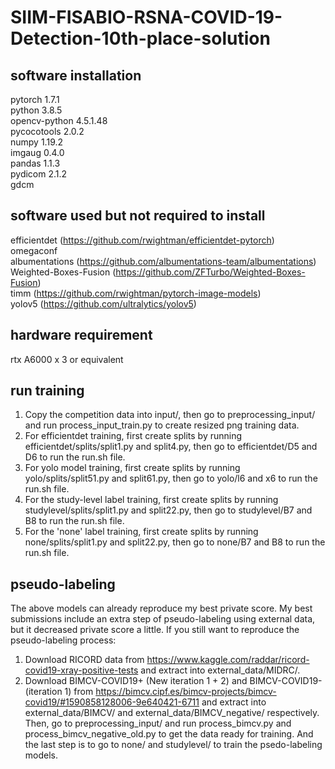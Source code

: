 # SIIM-FISABIO-RSNA-COVID-19-Detection-10th-place-solution

## software installation
pytorch                   1.7.1<br/>
python                    3.8.5<br/>
opencv-python             4.5.1.48<br/>
pycocotools               2.0.2<br/>
numpy                     1.19.2<br/>
imgaug                    0.4.0<br/>
pandas                    1.1.3<br/>
pydicom                   2.1.2<br/>
gdcm<br/>

## software used but not required to install
efficientdet (https://github.com/rwightman/efficientdet-pytorch)<br/>
omegaconf<br/>
albumentations (https://github.com/albumentations-team/albumentations)<br/>
Weighted-Boxes-Fusion (https://github.com/ZFTurbo/Weighted-Boxes-Fusion)<br/>
timm (https://github.com/rwightman/pytorch-image-models)<br/>
yolov5 (https://github.com/ultralytics/yolov5)<br/>

## hardware requirement
rtx A6000  x 3 or equivalent

## run training
1. Copy the competition data into input/, then go to preprocessing_input/ and run process_input_train.py to create resized png training data.
2. For efficientdet training, first create splits by running efficientdet/splits/split1.py and split4.py, then go to efficientdet/D5 and D6 to run the run.sh file.
3. For yolo model training, first create splits by running yolo/splits/split51.py and split61.py, then go to yolo/l6 and x6 to run the run.sh file.
4. For the study-level label training, first create splits by running studylevel/splits/split1.py and split22.py, then go to studylevel/B7 and B8 to run the run.sh file.
5. For the 'none' label training, first create splits by running none/splits/split1.py and split22.py, then go to none/B7 and B8 to run the run.sh file.

## pseudo-labeling
The above models can already reproduce my best private score. My best submissions include an extra step of pseudo-labeling using external data, but it decreased private score a little. If you still want to reproduce the pseudo-labeling process:
1. Download RICORD data from https://www.kaggle.com/raddar/ricord-covid19-xray-positive-tests and extract into external_data/MIDRC/.
2. Download BIMCV-COVID19+ (New iteration 1 + 2) and BIMCV-COVID19- (iteration 1) from https://bimcv.cipf.es/bimcv-projects/bimcv-covid19/#1590858128006-9e640421-6711 and extract into external_data/BIMCV/ and external_data/BIMCV_negative/ respectively. Then, go to preprocessing_input/ and run process_bimcv.py and process_bimcv_negative_old.py to get the data ready for training. And the last step is to go to none/ and studylevel/ to train the psedo-labeling models.
